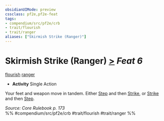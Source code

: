```yaml
---
obsidianUIMode: preview
cssclass: pf2e,pf2e-feat
tags:
- compendium/src/pf2e/crb
- trait/flourish
- trait/ranger
aliases: ["Skirmish Strike (Ranger)"]
---
```

# Skirmish Strike (Ranger)  [>](chapter-9-playing-the-game.md#Actions "Single Action") *Feat 6*  
[flourish](flourish.md "Flourish Combat Trait")  [ranger](Reference/Rules/Traits/ranger.md "Ranger Class Trait")  

- **Activity** Single Action

Your feet and weapon move in tandem. Either [Step](step.md) and then [Strike](strike.md), or [Strike](strike.md) and then [Step](step.md).

*Source: Core Rulebook p. 173*  
%% #compendium/src/pf2e/crb #trait/flourish #trait/ranger %%
